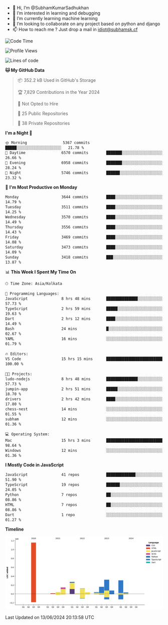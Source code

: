 - 👋 Hi, I’m @SubhamKumarSadhukhan
- 👀 I’m interested in learning and debugging
- 🌱 I’m currently learning machine learning
- 💞️ I’m looking to collaborate on any project based on python and django
- 📫 How to reach me ?
      Just drop a mail in idiot@subhamsk.cf

<!---
SubhamKumarSadhukhan/SubhamKumarSadhukhan is a ✨ special ✨ repository because its `README.md` (this file) appears on your GitHub profile.
You can click the Preview link to take a look at your changes.
--->


<!--START_SECTION:waka-->
![Code Time](http://img.shields.io/badge/Code%20Time-2%2C234%20hrs%2028%20mins-blue)

![Profile Views](http://img.shields.io/badge/Profile%20Views-2-blue)

![Lines of code](https://img.shields.io/badge/From%20Hello%20World%20I%27ve%20Written-2.7%20million%20lines%20of%20code-blue)

**🐱 My GitHub Data** 

> 📦 352.2 kB Used in GitHub's Storage 
 > 
> 🏆 7,829 Contributions in the Year 2024
 > 
> 🚫 Not Opted to Hire
 > 
> 📜 25 Public Repositories 
 > 
> 🔑 38 Private Repositories 
 > 
**I'm a Night 🦉** 

```text
🌞 Morning                5367 commits        █████░░░░░░░░░░░░░░░░░░░░   21.78 % 
🌆 Daytime                6570 commits        ███████░░░░░░░░░░░░░░░░░░   26.66 % 
🌃 Evening                6958 commits        ███████░░░░░░░░░░░░░░░░░░   28.24 % 
🌙 Night                  5746 commits        ██████░░░░░░░░░░░░░░░░░░░   23.32 % 
```
📅 **I'm Most Productive on Monday** 

```text
Monday                   3644 commits        ████░░░░░░░░░░░░░░░░░░░░░   14.79 % 
Tuesday                  3511 commits        ████░░░░░░░░░░░░░░░░░░░░░   14.25 % 
Wednesday                3570 commits        ████░░░░░░░░░░░░░░░░░░░░░   14.49 % 
Thursday                 3556 commits        ████░░░░░░░░░░░░░░░░░░░░░   14.43 % 
Friday                   3469 commits        ████░░░░░░░░░░░░░░░░░░░░░   14.08 % 
Saturday                 3473 commits        ████░░░░░░░░░░░░░░░░░░░░░   14.09 % 
Sunday                   3418 commits        ███░░░░░░░░░░░░░░░░░░░░░░   13.87 % 
```


📊 **This Week I Spent My Time On** 

```text
🕑︎ Time Zone: Asia/Kolkata

💬 Programming Languages: 
JavaScript               8 hrs 48 mins       ██████████████░░░░░░░░░░░   57.73 % 
TypeScript               2 hrs 59 mins       █████░░░░░░░░░░░░░░░░░░░░   19.63 % 
Dart                     2 hrs 12 mins       ████░░░░░░░░░░░░░░░░░░░░░   14.49 % 
Bash                     24 mins             █░░░░░░░░░░░░░░░░░░░░░░░░   02.67 % 
YAML                     16 mins             ░░░░░░░░░░░░░░░░░░░░░░░░░   01.79 % 

🔥 Editors: 
VS Code                  15 hrs 15 mins      █████████████████████████   100.00 % 

🐱‍💻 Projects: 
ludo-nodejs              8 hrs 48 mins       ██████████████░░░░░░░░░░░   57.73 % 
jumpin-app               2 hrs 51 mins       █████░░░░░░░░░░░░░░░░░░░░   18.70 % 
drivers                  2 hrs 42 mins       ████░░░░░░░░░░░░░░░░░░░░░   17.80 % 
chess-nest               14 mins             ░░░░░░░░░░░░░░░░░░░░░░░░░   01.55 % 
subham                   12 mins             ░░░░░░░░░░░░░░░░░░░░░░░░░   01.36 % 

💻 Operating System: 
Mac                      15 hrs 3 mins       █████████████████████████   98.64 % 
Windows                  12 mins             ░░░░░░░░░░░░░░░░░░░░░░░░░   01.36 % 
```

**I Mostly Code in JavaScript** 

```text
JavaScript               41 repos            █████████████░░░░░░░░░░░░   51.90 % 
TypeScript               19 repos            ██████░░░░░░░░░░░░░░░░░░░   24.05 % 
Python                   7 repos             ██░░░░░░░░░░░░░░░░░░░░░░░   08.86 % 
HTML                     7 repos             ██░░░░░░░░░░░░░░░░░░░░░░░   08.86 % 
Dart                     1 repo              ░░░░░░░░░░░░░░░░░░░░░░░░░   01.27 % 
```



**Timeline**

![Lines of Code chart](https://raw.githubusercontent.com/SubhamKumarSadhukhan/SubhamKumarSadhukhan/main/assets/bar_graph.png)


 Last Updated on 13/06/2024 20:13:58 UTC
<!--END_SECTION:waka-->
